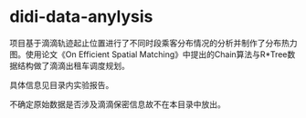 # didi-data-anylysis

项目基于滴滴轨迹起止位置进行了不同时段乘客分布情况的分析并制作了分布热力图。使用论文《On Efficient Spatial Matching》中提出的Chain算法与R*Tree数据结构做了滴滴出租车调度规划。

具体信息见目录内实验报告。

不确定原始数据是否涉及滴滴保密信息故不在本目录中放出。
